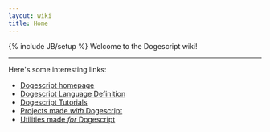 ```yaml
---
layout: wiki
title: Home
---
```

{% include JB/setup %}
Welcome to the Dogescript wiki!

---

Here's some interesting links:

* [Dogescript homepage](http://dogescript.com)
* [Dogescript Language Definition](https://github.com/dogescript/dogescript/blob/master/LANGUAGE.md)
* [Dogescript Tutorials](Tutorials)
* [Projects made _with_ Dogescript](Projects)
* [Utilities made _for_ Dogescript](Utilities)
